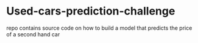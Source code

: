 # Used-cars-prediction-challenge
repo contains source code on how to build a model that predicts the price of a second hand car 
